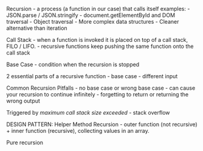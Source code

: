 Recursion -  a process (a function in our case) that calls itself
examples:
	- JSON.parse / JSON.stringify
	- document.getElementById and DOM traversal
	- Object traversal
	- More complex data structures
	- Cleaner alternative than iteration

Call Stack
	- when a function is invoked it is placed on top of a call stack, FILO / LIFO.
	- recursive functions keep pushing the same function onto the call stack

Base Case - condition when the recursion is stopped

 2 essential parts of a recursive function
	- base case
	- different input

Common Recursion Pitfalls
	- no base case or wrong base case
		- can cause your recursion to continue infinitely
	- forgetting to return or returning the wrong output


Triggered by *maximum call stack size exceeded*
	- stack overflow


DESIGN PATTERN: Helper Method Recursion
	- outer function (not recursive) + inner function (recursive), collecting values in an array. 

Pure recursion